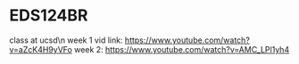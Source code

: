 # EDS124BR
class at ucsd\n
week 1 vid link: https://www.youtube.com/watch?v=aZcK4H9yVFo
week 2: https://www.youtube.com/watch?v=AMC_LPl1yh4
